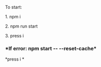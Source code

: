 <p>To start:</p>
 <p> 1. npm i</p> 
  <p>2. npm run start</p>
  <p>3. press i </p>
  <h3>*If error: npm start -- --reset-cache*</h3>
  <p>*press i *</p>

